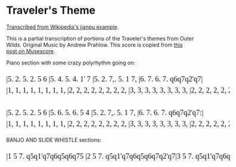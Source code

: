# Traveler's Theme
[Transcribed from Wikipedia's jianpu example](https://en.wikipedia.org/wiki/Numbered_musical_notation#Examples).


<style>
@font-face {
    font-family: Jianpu;
    src: url("../JianpuASCII.ttf ");
}
.jianpublock {
    font-family: Jianpu;
    line-height: 1.5;
    font-size: 20px;
}
</style>

This is a partial transcription of portions of the Traveler's themes from Outer Wilds.
Original Music by Andrew Prahlow.
This score is copied from [this post on Musescore](https://musescore.com/user/28224604/scores/5714184).

Piano section with some crazy polyrhythm going on:

<pre class="jianpublock" rows="6" style="width: 100%; min-width: 30em;" spellcheck="False">
|5. 2. 5. 2. 5 6 |5. 4. 5. 4. 1' 7 |5. 2. 7,. 5. 1 7, |6. 7. 6. 7. q6q7q2'q7|
|1, 1, 1, 1, 1, 1, 1, 1, |2, 2, 2, 2, 2, 2, 2, 2, |3, 3, 3, 3, 3, 3, 3, 3, |2, 2, 2, 2, 2, 2, 2, 2, |

|5. 2. 5. 2. 5 6 |5. 6. 5. 6. 5 4 |5. 2. 7,. 5. 1 7, |6. 7. 6. 7. q6q7q2'q7:|
|1, 1, 1, 1, 1, 1, 1, 1, |2, 2, 2, 2, 2, 2, 2, 2, |3, 3, 3, 3, 3, 3, 3, 3, |2, 2, 2, 2, 2, 2, 2, 2, :|
</pre>


BANJO AND SLIDE WHISTLE sections:
<pre class="jianpublock" rows="2" style="width: 100%; min-width: 30em;" spellcheck="False">
|1 5 7. q5q1'q7q6q5q6q75 |2 5 7. q5q1'q7q6q5q6q7q2'q7|3 5 7. q5q1'q7q6q5q6q75 |2 5 7. q5q1'q7q6q5q6q7q2'q7:||
</pre>

<!--1 5 7. q5q1'q7q6q5q6q75 |2 5 7. q5q1'q7q6q5q6q7q2'q7|
|3 5 7. q1'q7q6q5q6q75 |2 5 7. q5q1'q7q6q5q6q7q2'q7|-->